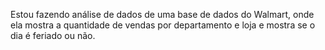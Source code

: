 Estou fazendo análise de dados de uma base de dados do Walmart, onde ela mostra a quantidade de vendas por departamento e loja e mostra se o dia é feriado ou não.
